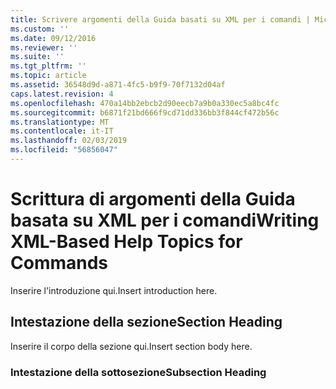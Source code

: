 ```yaml
---
title: Scrivere argomenti della Guida basati su XML per i comandi | Microsoft Docs
ms.custom: ''
ms.date: 09/12/2016
ms.reviewer: ''
ms.suite: ''
ms.tgt_pltfrm: ''
ms.topic: article
ms.assetid: 36548d9d-a871-4fc5-b9f9-70f7132d04af
caps.latest.revision: 4
ms.openlocfilehash: 470a14bb2ebcb2d90eecb7a9b0a330ec5a8bc4fc
ms.sourcegitcommit: b6871f21bd666f9cd71dd336bb3f844cf472b56c
ms.translationtype: MT
ms.contentlocale: it-IT
ms.lasthandoff: 02/03/2019
ms.locfileid: "56856047"
---
```

# <a name="writing-xml-based-help-topics-for-commands"></a><span data-ttu-id="a7569-102">Scrittura di argomenti della Guida basata su XML per i comandi</span><span class="sxs-lookup"><span data-stu-id="a7569-102">Writing XML-Based Help Topics for Commands</span></span>

<span data-ttu-id="a7569-103">Inserire l'introduzione qui.</span><span class="sxs-lookup"><span data-stu-id="a7569-103">Insert introduction here.</span></span>

## <a name="section-heading"></a><span data-ttu-id="a7569-104">Intestazione della sezione</span><span class="sxs-lookup"><span data-stu-id="a7569-104">Section Heading</span></span>

 <span data-ttu-id="a7569-105">Inserire il corpo della sezione qui.</span><span class="sxs-lookup"><span data-stu-id="a7569-105">Insert section body here.</span></span>

### <a name="subsection-heading"></a><span data-ttu-id="a7569-106">Intestazione della sottosezione</span><span class="sxs-lookup"><span data-stu-id="a7569-106">Subsection Heading</span></span>
